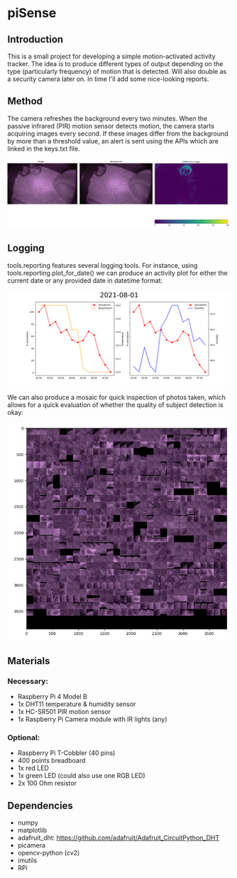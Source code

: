 # piSense
## Introduction
This is a small project for developing a simple motion-activated activity tracker. The idea is to produce different types of output depending on the type (particularly frequency) of motion that is detected. Will also double as a security camera later on. In time I'll add some nice-looking reports.

## Method
The camera refreshes the background every two minutes. When the passive infrared (PIR) motion sensor detects motion, the camera starts acquiring images every second. If these images differ from the background by more than a threshold value, an alert is sent using the APIs which are linked in the keys.txt file.

 ![Figure_1](/Figure_1.png)

## Logging
tools.reporting features several logging tools. For instance, using tools.reporting.plot_for_date() we can produce an activity plot for either the current date or any provided date in datetime format:

![dateplot](/2021-08-01_plot.png)

We can also produce a mosaic for quick inspection of photos taken, which allows for a quick evaluation of whether the quality of subject detection is okay:

![mosaic](/mosaic.png)

## Materials
### Necessary:
- Raspberry Pi 4 Model B 
- 1x DHT11 temperature & humidity sensor
- 1x HC-SR501 PIR motion sensor
- 1x Raspberry Pi Camera module with IR lights (any)

### Optional:
- Raspberry Pi T-Cobbler (40 pins)
- 400 points breadboard
- 1x red LED
- 1x green LED (could also use one RGB LED)
- 2x 100 Ohm resistor

## Dependencies
- numpy
- matplotlib
- adafruit_dht: https://github.com/adafruit/Adafruit_CircuitPython_DHT
- picamera
- opencv-python (cv2)
- imutils
- RPi
